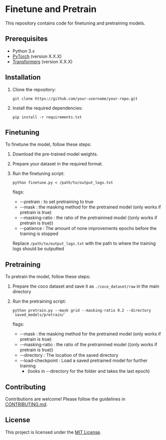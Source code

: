 # Finetune and Pretrain

This repository contains code for finetuning and pretraining models.

## Prerequisites

- Python 3.x
- [PyTorch](https://pytorch.org/) (version X.X.X)
- [Transformers](https://huggingface.co/transformers/) (version X.X.X)

## Installation

1. Clone the repository:

    ```shell
    git clone https://github.com/your-username/your-repo.git
    ```

2. Install the required dependencies:

    ```shell
    pip install -r requirements.txt
    ```

## Finetuning

To finetune the model, follow these steps:

1. Download the pre-trained model weights.

2. Prepare your dataset in the required format.

3. Run the finetuning script:

    ```shell
    python finetune.py < /path/to/output_logs.txt
    ```
    flags:
    - --pretrain : to set pretraining to true
    - --mask : the masking method for the pretrained model (only works if pretrain is true)
    - --masking-ratio : the ratio of the pretrainined model ((only works if pretrain is true))
    - --patience : The amount of none improvements epochs before the training is stopped 

    Replace `/path/to/output_logs.txt` with the path to where the training logs should be outputted

## Pretraining

To pretrain the model, follow these steps:

1. Prepare the coco dataset and save it as `./coco_dataset/raw` in the main directory

2. Run the pretraining script:

    ```shell
    python pretrain.py --mask grid --masking-ratio 0.2 --directory `saved_models/pretrain/`
    ```

    flags:
    - --mask : the masking method for the pretrained model (only works if pretrain is true)
    - --masking-ratio : the ratio of the pretrainined model ((only works if pretrain is true))
    - --directory : The location of the saved directory
    - --load-checkpoint : Load a saved pretrained model for further training 
        - (looks in --directory for the folder and takes the last epoch)
## Contributing

Contributions are welcome! Please follow the guidelines in [CONTRIBUTING.md](CONTRIBUTING.md).

## License

This project is licensed under the [MIT License](LICENSE).